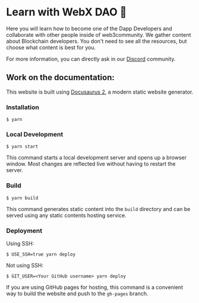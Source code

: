 # Learn with WebX DAO 🦄

Here you will learn how to become one of the Dapp Developers and collaborate with other people inside of web3community. We gather content about Blockchain developers. You don't need to see all the resources, but choose what content is best for you.

For more information, you can directly ask in our [Discord](https://discord.gg/TSRwqx4K2v) community.

## Work on the documentation:

This website is built using [Docusaurus 2](https://docusaurus.io/), a modern static website generator.

### Installation

```
$ yarn
```

### Local Development

```
$ yarn start
```

This command starts a local development server and opens up a browser window. Most changes are reflected live without having to restart the server.

### Build

```
$ yarn build
```

This command generates static content into the `build` directory and can be served using any static contents hosting service.

### Deployment

Using SSH:

```
$ USE_SSH=true yarn deploy
```

Not using SSH:

```
$ GIT_USER=<Your GitHub username> yarn deploy
```

If you are using GitHub pages for hosting, this command is a convenient way to build the website and push to the `gh-pages` branch.
